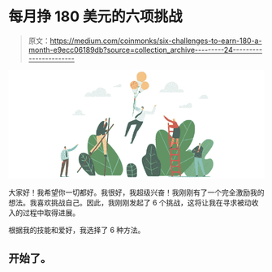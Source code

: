 # 每月挣 180 美元的六项挑战

> 原文：<https://medium.com/coinmonks/six-challenges-to-earn-180-a-month-e9ecc06189db?source=collection_archive---------24----------------------->

![](img/3fcf10197c35c45a4f0d25bb749ac595.png)

大家好！我希望你一切都好。我很好，我超级兴奋！我刚刚有了一个完全激励我的想法。我喜欢挑战自己。因此，我刚刚发起了 6 个挑战，这将让我在寻求被动收入的过程中取得进展。

根据我的技能和爱好，我选择了 6 种方法。

## 开始了。